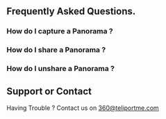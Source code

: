 ## Frequently Asked Questions.

### How do I capture a Panorama ?

### How do I share a Panorama ?

### How do I unshare a Panorama ?



## Support or Contact

Having Trouble ? Contact us on [360@teliportme.com](mailto:360@teliportme.com)
